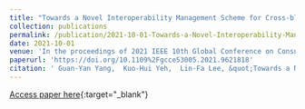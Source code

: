 ```yaml
---
title: "Towards a Novel Interoperability Management Scheme for Cross-blockchain Transactions"
collection: publications
permalink: /publication/2021-10-01-Towards-a-Novel-Interoperability-Management-Scheme-for-Cross-blockchain-Transactions
date: 2021-10-01
venue: 'In the proceedings of 2021 IEEE 10th Global Conference on Consumer Electronics (GCCE)'
paperurl: 'https://doi.org/10.1109%2Fgcce53005.2021.9621818'
citation: ' Guan-Yan Yang,  Kuo-Hui Yeh,  Lin-Fa Lee, &quot;Towards a Novel Interoperability Management Scheme for Cross-blockchain Transactions.&quot; In the proceedings of 2021 IEEE 10th Global Conference on Consumer Electronics (GCCE), 2021.'
---
```

[Access paper here](https://doi.org/10.1109%2Fgcce53005.2021.9621818){:target="_blank"}
